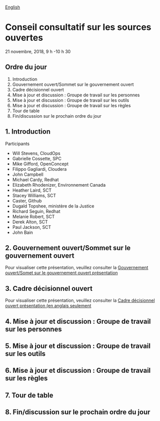 [English](https://github.com/canada-ca/OS-Advisory_Conseil-SO/blob/master/en/Meetings/2018-11-21.md#open-source-advisory-board)

# Conseil consultatif sur les sources ouvertes
21 novembre, 2018, 9 h -10 h 30

## Ordre du jour 
1. Introduction 
2. Gouvernement ouvert/Sommet sur le gouvernement ouvert
3. Cadre décisionnel ouvert
4. Mise à jour et discussion : Groupe de travail sur les personnes
5. Mise à jour et discussion : Groupe de travail sur les outils 
6. Mise à jour et discussion : Groupe de travail sur les règles
7. Tour de table
8. Fin/discussion sur le prochain ordre du jour 

## 1. Introduction
Participants
* Will Stevens, CloudOps
* Gabrielle Cossette, SPC
* Mike Gifford, OpenConcept
* Filippo Gagliardi, Cloudera
* John Campbell
* Michael Cardy, Redhat
* Elizabeth Rhodenizer, Environnement Canada
* Heather Laird, SCT
* Stacey Williams, SCT
* Caster, Github
* Dugald Topshee, ministère de la Justice
* Richard Seguin, Redhat
* Melanie Robert, SCT
* Derek Alton, SCT
* Paul Jackson, SCT
* John Bain

## 2. Gouvernement ouvert/Sommet sur le gouvernement ouvert
Pour visualiser cette présentation, veuillez consulter la [Gouvernement ouvert/Somet sur le gouvernement ouvert présentation](https://github.com/canada-ca/OS-Advisory_Conseil-SO/issues/82)

## 3. Cadre décisionnel ouvert
Pour visualiser cette présentation, veuillez consulter la [Cadre décisionnel ouvert présentation (en anglais seulement](https://github.com/canada-ca/OS-Advisory_Conseil-SO/issues/83)

## 4. Mise à jour et discussion : Groupe de travail sur les personnes

## 5. Mise à jour et discussion : Groupe de travail sur les outils 

## 6. Mise à jour et discussion : Groupe de travail sur les règles

## 7. Tour de table

## 8. Fin/discussion sur le prochain ordre du jour 


